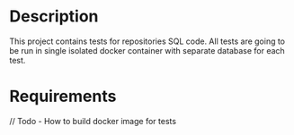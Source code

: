 # Description

This project contains tests for repositories SQL code. All tests are going to be run in single isolated docker container with separate database for each test.

# Requirements

// Todo - How to build docker image for tests